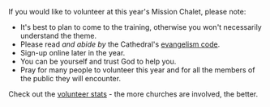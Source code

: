 If you would like to volunteer at this year's Mission Chalet, please note:

* It's best to plan to come to the training, otherwise you won't necessarily understand the theme.
* Please read _and abide by_ the Cathedral's [evangelism code](https://www.winchester-cathedral.org.uk/wp-content/uploads/Code-of-Evangelism-Winchester-Cathedral-2018.pdf).
* Sign-up online later in the year.
* You can be yourself and trust God to help you.
* Pray for many people to volunteer this year and for all the members of the public they will encounter.

 Check out the [volunteer stats](stats/volunteers-2015-2018.png) - the more churches are involved, the better.